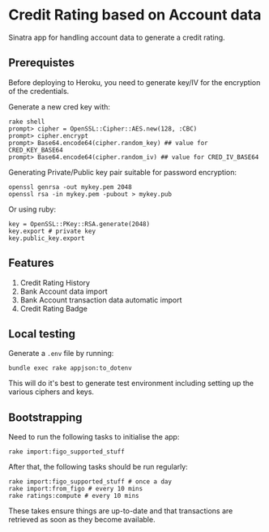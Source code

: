 Credit Rating based on Account data
===

Sinatra app for handling account data to generate a credit rating.

Prerequistes
---

Before deploying to Heroku, you need to generate key/IV for the encryption
of the credentials.

Generate a new cred key with:

    rake shell
    prompt> cipher = OpenSSL::Cipher::AES.new(128, :CBC)
    prompt> cipher.encrypt
    prompt> Base64.encode64(cipher.random_key) ## value for CRED_KEY_BASE64
    prompt> Base64.encode64(cipher.random_iv) ## value for CRED_IV_BASE64


Generating Private/Public key pair suitable for password encryption:

    openssl genrsa -out mykey.pem 2048
    openssl rsa -in mykey.pem -pubout > mykey.pub

Or using ruby:

    key = OpenSSL::PKey::RSA.generate(2048)
    key.export # private key
    key.public_key.export

Features
---

  1. Credit Rating History
  2. Bank Account data import
  3. Bank Account transaction data automatic import
  4. Credit Rating Badge

Local testing
---

Generate a ```.env``` file by running:

    bundle exec rake appjson:to_dotenv

This will do it's best to generate test environment including setting
up the various ciphers and keys.

Bootstrapping
---

Need to run the following tasks to initialise the app:

    rake import:figo_supported_stuff

After that, the following tasks should be run regularly:

    rake import:figo_supported_stuff # once a day
    rake import:from_figo # every 10 mins
    rake ratings:compute # every 10 mins

These takes ensure things are up-to-date and that transactions are
retrieved as soon as they become available.

